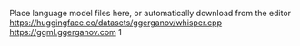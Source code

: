 Place language model files here, or automatically download from the editor
https://huggingface.co/datasets/ggerganov/whisper.cpp
https://ggml.ggerganov.com
1